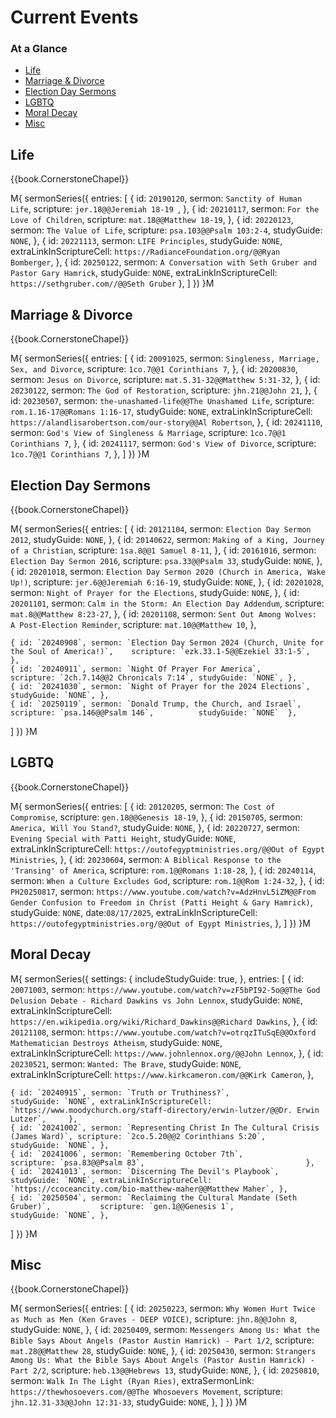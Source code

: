 # Current Events

### At a Glance

- [Life](#life)
- [Marriage & Divorce](#marriage--divorce)
- [Election Day Sermons](#election-day-sermons)
- [LGBTQ](#lgbtq)
- [Moral Decay](#moral-decay)
- [Misc](#misc)

## Life

{{book.CornerstoneChapel}}

M{ sermonSeries({
  entries: [
    { id: `20190120`, sermon: `Sanctity of Human Life`,   scripture: `jer.18@@Jeremiah 18-19 `, },
    { id: `20210117`, sermon: `For the Love of Children`, scripture: `mat.18@@Matthew 18-19`,   },
    { id: `20220123`, sermon: `The Value of Life`,        scripture: `psa.103@@Psalm 103:2-4`,  studyGuide: `NONE`, },
    { id: `20221113`, sermon: `LIFE Principles`,                                                studyGuide: `NONE`, extraLinkInScriptureCell: `https://RadianceFoundation.org/@@Ryan Bomberger`, },
    { id: `20250122`, sermon: `A Conversation with Seth Gruber and Pastor Gary Hamrick`,        studyGuide: `NONE`, extraLinkInScriptureCell: `https://sethgruber.com//@@Seth Gruber` },
  ]
}) }M


## Marriage & Divorce

{{book.CornerstoneChapel}}

M{ sermonSeries({
  entries: [
    { id: `20091025`, sermon: `Singleness, Marriage, Sex, and Divorce`,  scripture: `1co.7@@1 Corinthians 7`,       },
    { id: `20200830`, sermon: `Jesus on Divorce`,                        scripture: `mat.5.31-32@@Matthew 5:31-32`, },
    { id: `20230122`, sermon: `The God of Restoration`,                  scripture: `jhn.21@@John 21`,              },
    { id: `20230507`, sermon: `the-unashamed-life@@The Unashamed Life`,  scripture: `rom.1.16-17@@Romans 1:16-17`,  studyGuide: `NONE`, extraLinkInScriptureCell: `https://alandlisarobertson.com/our-story@@Al Robertson`, },
    { id: `20241110`, sermon: `God's View of Singleness & Marriage`,     scripture: `1co.7@@1 Corinthians 7`,       },
    { id: `20241117`, sermon: `God's View of Divorce`,                   scripture: `1co.7@@1 Corinthians 7`,       },
  ]
}) }M


## Election Day Sermons

{{book.CornerstoneChapel}}

M{ sermonSeries({
  entries: [
    { id: `20121104`, sermon: `Election Day Sermon 2012`,                                                                                       studyGuide: `NONE`, },
    { id: `20140622`, sermon: `Making of a King, Journey of a Christian`,                             scripture: `1sa.8@@1 Samuel 8-11`,                            },
    { id: `20161016`, sermon: `Election Day Sermon 2016`,                                             scripture: `psa.33@@Psalm 33`,            studyGuide: `NONE`, },
    { id: `20201018`, sermon: `Election Day Sermon 2020 (Church in America, Wake Up!)`,               scripture: `jer.6@@Jeremiah 6:16-19`,     studyGuide: `NONE`, },
    { id: `20201028`, sermon: `Night of Prayer for the Elections`,                                                                              studyGuide: `NONE`, },
    { id: `20201101`, sermon: `Calm in the Storm: An Election Day Addendum`,                          scripture: `mat.8@@Matthew 8:23-27`,                          },
    { id: `20201108`, sermon: `Sent Out Among Wolves: A Post-Election Reminder`,                      scripture: `mat.10@@Matthew 10`,                              },

    { id: `20240908`, sermon: `Election Day Sermon 2024 (Church, Unite for the Soul of America!)`,    scripture: `ezk.33.1-5@@Ezekiel 33:1-5`,                      },
    { id: `20240911`, sermon: `Night Of Prayer For America`,                                          scripture: `2ch.7.14@@2 Chronicals 7:14`, studyGuide: `NONE`, },
    { id: `20241030`, sermon: `Night of Prayer for the 2024 Elections`,                                                                         studyGuide: `NONE`, },
    { id: `20250119`, sermon: `Donald Trump, the Church, and Israel`,                                 scripture: `psa.146@@Psalm 146`,          studyGuide: `NONE`  },
  ]
}) }M


## LGBTQ

{{book.CornerstoneChapel}}

M{ sermonSeries({
  entries: [
    { id: `20120205`,   sermon: `The Cost of Compromise`,                           scripture: `gen.18@@Genesis 18-19`,                     },
    { id: `20150705`,   sermon: `America, Will You Stand?`,                                                             studyGuide: `NONE`, },
    { id: `20220727`,   sermon: `Evening Special with Patti Height`,                                                    studyGuide: `NONE`, extraLinkInScriptureCell: `https://outofegyptministries.org/@@Out of Egypt Ministries`, },
    { id: `20230604`,   sermon: `A Biblical Response to the 'Transing' of America`, scripture: `rom.1@@Romans 1:18-28`,                     },
    { id: `20240114`,   sermon: `When a Culture Excludes God`,                      scripture: `rom.1@@Rom 1:24-32`,                        },
    { id: `PH20250817`, sermon: `https://www.youtube.com/watch?v=AdzHnvL5iZM@@From Gender Confusion to Freedom in Christ (Patti Height & Gary Hamrick)`, studyGuide: `NONE`, date:`08/17/2025`,  extraLinkInScriptureCell: `https://outofegyptministries.org/@@Out of Egypt Ministries`, },
  ]
}) }M


## Moral Decay

M{ sermonSeries({
  settings: {
    includeStudyGuide: true,
  },
  entries: [
    { id: `20071003`, sermon: `https://www.youtube.com/watch?v=zF5bPI92-5o@@The God Delusion Debate - Richard Dawkins vs John Lennox`, studyGuide: `NONE`, extraLinkInScriptureCell: `https://en.wikipedia.org/wiki/Richard_Dawkins@@Richard Dawkins`,    },
    { id: `20121108`, sermon: `https://www.youtube.com/watch?v=otrqzITuSqE@@Oxford Mathematician Destroys Atheism`,                    studyGuide: `NONE`, extraLinkInScriptureCell: `https://www.johnlennox.org/@@John Lennox`,   },
    { id: `20230521`, sermon: `Wanted: The Brave`,                                                                                     studyGuide: `NONE`, extraLinkInScriptureCell: `https://www.kirkcameron.com/@@Kirk Cameron`, },

    { id: `20240915`, sermon: `Truth or Truthiness?`,                                                                                  studyGuide: `NONE`, extraLinkInScriptureCell: `https://www.moodychurch.org/staff-directory/erwin-lutzer/@@Dr. Erwin Lutzer`,     },
    { id: `20241002`, sermon: `Representing Christ In The Cultural Crisis (James Ward)`, scripture: `2co.5.20@@2 Corinthians 5:20`,    studyGuide: `NONE`, },
    { id: `20241006`, sermon: `Remembering October 7th`,                                 scripture: `psa.83@@Psalm 83`,                                    },
    { id: `20241013`, sermon: `Discerning The Devil's Playbook`,                                                                       studyGuide: `NONE`, extraLinkInScriptureCell: `https://ccoceancity.com/bio-matthew-maher@@Matthew Maher`, },
    { id: `20250504`, sermon: `Reclaiming the Cultural Mandate (Seth Gruber)`,           scripture: `gen.1@@Genesis 1`,                studyGuide: `NONE`, },
  ]
}) }M


## Misc

{{book.CornerstoneChapel}}

M{ sermonSeries({
  entries: [
    { id: `20250223`, sermon: `Why Women Hurt Twice as Much as Men (Ken Graves - DEEP VOICE)`,                                            scripture: `jhn.8@@John 8`,               studyGuide: `NONE`, },
    { id: `20250409`, sermon: `Messengers Among Us: What the Bible Says About Angels (Pastor Austin Hamrick) - Part 1/2`,                 scripture: `mat.28@@Matthew 28`,          studyGuide: `NONE`, },
    { id: `20250430`, sermon: `Strangers Among Us: What the Bible Says About Angels (Pastor Austin Hamrick) - Part 2/2`,                  scripture: `heb.13@@Hebrews 13`,          studyGuide: `NONE`, },
    { id: `20250810`, sermon: `Walk In The Light (Ryan Ries)`, extraSermonLink: `https://thewhosoevers.com/@@The Whosoevers Movement`,    scripture: `jhn.12.31-33@@John 12:31-33`, studyGuide: `NONE`, },
  ]
}) }M
